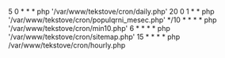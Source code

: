 5    0 * * * php '/var/www/tekstove/cron/daily.php'
20   0 1 * * php '/var/www/tekstove/cron/populqrni_mesec.php'
*/10 * * * * php '/var/www/tekstove/cron/min10.php'
6    * * * * php '/var/www/tekstove/cron/sitemap.php'
15   * * * * php /var/www/tekstove/cron/hourly.php
